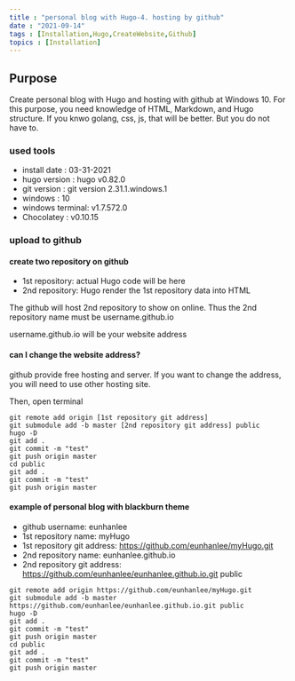 ```yaml
---
title : "personal blog with Hugo-4. hosting by github"
date : "2021-09-14"
tags : [Installation,Hugo,CreateWebsite,Github]
topics : [Installation]
---
```

## Purpose

Create personal blog with Hugo and hosting with github at Windows 10.
For this purpose, you need knowledge of HTML, Markdown, and Hugo structure.
If you knwo golang, css, js, that will be better. But you do not have to.

### used tools

- install date : 03-31-2021
- hugo version : hugo v0.82.0
- git version : git version 2.31.1.windows.1
- windows : 10
- windows terminal: v1.7.572.0
- Chocolatey : v0.10.15


### upload to github

#### create two repository on github
- 1st repository: actual Hugo code will be here
- 2nd repository: Hugo render the 1st repository data into HTML

The github will host 2nd repository to show on online. Thus the 2nd repository name must be username.github.io

username.github.io will be your website address

#### can I change the website address?
github provide free hosting and server. If you want to change the address, you will need to use other hosting site.


Then, open terminal
```
git remote add origin [1st repository git address]
git submodule add -b master [2nd repository git address] public
hugo -D
git add .
git commit -m "test"
git push origin master
cd public
git add .
git commit -m "test"
git push origin master
```



#### example of personal blog with blackburn theme
- github username: eunhanlee
- 1st repository name: myHugo
- 1st repository git address: https://github.com/eunhanlee/myHugo.git
- 2nd repository name: eunhanlee.github.io
- 2nd repository  git address: https://github.com/eunhanlee/eunhanlee.github.io.git public

```
git remote add origin https://github.com/eunhanlee/myHugo.git
git submodule add -b master https://github.com/eunhanlee/eunhanlee.github.io.git public
hugo -D
git add .
git commit -m "test"
git push origin master
cd public
git add .
git commit -m "test"
git push origin master
```
